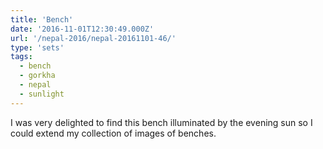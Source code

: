 ```yaml
---
title: 'Bench'
date: '2016-11-01T12:30:49.000Z'
url: '/nepal-2016/nepal-20161101-46/'
type: 'sets'
tags:
  - bench
  - gorkha
  - nepal
  - sunlight
---
```


I was very delighted to find this bench illuminated by the evening sun so I could extend my
collection of images of benches.
